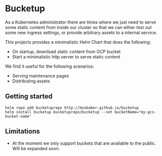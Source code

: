 # Bucketup

As a Kubernetes administrator there are times where we just need to serve some static content from inside our cluster so that we can either test out some new ingress settings, or provide arbitrary assets to a internal service.

This projects provides a minimalistic Helm Chart that does the following:
- On startup, download static content from GCP bucket
- Start a minimalistic http server to serve static content

We find it useful for the following scenarios:
- Serving maintenance pages
- Distributing assets

## Getting started
```
helm repo add bucketuprepo http://bosbaber.github.io/bucketup
helm install bucketup bucketuprepo/bucketup --set bucketName="my-gcs-bucket-name"
```

## Limitations
- At the moment we only support buckets that are available to the public. Will be expanded soon.
